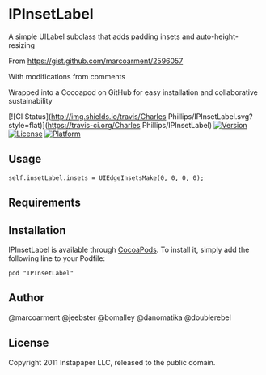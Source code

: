 # IPInsetLabel
A simple UILabel subclass that adds padding insets and auto-height-resizing

From https://gist.github.com/marcoarment/2596057

With modifications from comments

Wrapped into a Cocoapod on GitHub for easy installation and collaborative sustainability


[![CI Status](http://img.shields.io/travis/Charles Phillips/IPInsetLabel.svg?style=flat)](https://travis-ci.org/Charles Phillips/IPInsetLabel)
[![Version](https://img.shields.io/cocoapods/v/IPInsetLabel.svg?style=flat)](http://cocoadocs.org/docsets/IPInsetLabel)
[![License](https://img.shields.io/cocoapods/l/IPInsetLabel.svg?style=flat)](http://cocoadocs.org/docsets/IPInsetLabel)
[![Platform](https://img.shields.io/cocoapods/p/IPInsetLabel.svg?style=flat)](http://cocoadocs.org/docsets/IPInsetLabel)

## Usage

    self.insetLabel.insets = UIEdgeInsetsMake(0, 0, 0, 0);

## Requirements

## Installation

IPInsetLabel is available through [CocoaPods](http://cocoapods.org). To install
it, simply add the following line to your Podfile:

    pod "IPInsetLabel"

## Author

@marcoarment
@jeebster
@bomalley
@danomatika
@doublerebel

## License

Copyright 2011 Instapaper LLC, released to the public domain.
